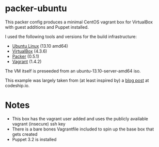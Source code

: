packer-ubuntu
=============

This packer config produces a minimal CentOS vagrant box for VirtualBox with guest additions and Puppet installed.

I used the following tools and versions for the build infrastructure:
* [Ubuntu Linux](http://ubuntu.com/) (13.10 amd64)
* [VirtualBox](http://virtualbox.org/) (4.3.6)
* [Packer](http://packer.io) (0.5.1)
* [Vagrant](http://vagrantup.com) (1.4.2)

The VM itself is preseeded from an ubuntu-13.10-server-amd64 iso.

This example was largely taken from (at least inspired by) a [blog post](http://blog.codeship.io/2013/11/07/building-vagrant-machines-with-packer.html) at codeship.io.

Notes
=====
* This box has the vagrant user added and uses the publicly available vagrant (insecure) ssh key
* There is a bare bones Vagrantfile included to spin up the base box that gets created
* Puppet 3.2 is installed
